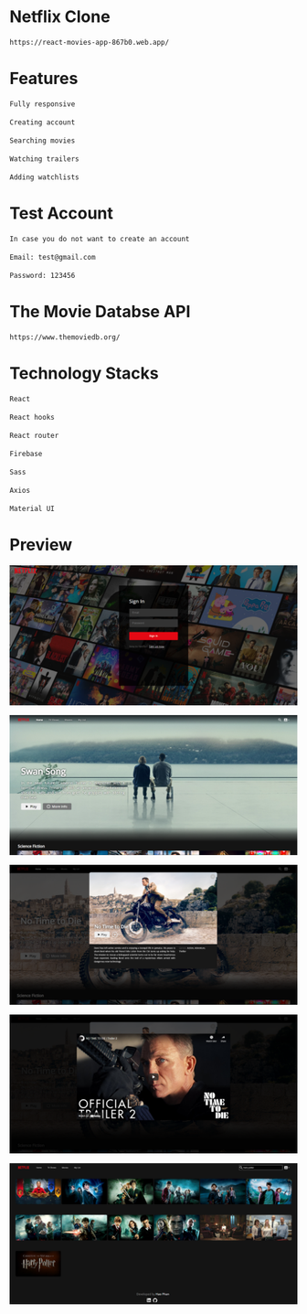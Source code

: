 # Netflix Clone
	
	https://react-movies-app-867b0.web.app/

# Features

	Fully responsive

	Creating account

	Searching movies

	Watching trailers

	Adding watchlists

# Test Account

	In case you do not want to create an account

	Email: test@gmail.com

	Password: 123456

# The Movie Databse API

	https://www.themoviedb.org/
 
# Technology Stacks

	React

	React hooks
	
	React router

	Firebase
	
	Sass
	
	Axios
	
	Material UI

# Preview

![login](src/images/login.png)

![homepage](src/images/homepage.png)

![modal](src/images/modal.png)

![video](src/images/video.png)

![search](src/images/search.png)
